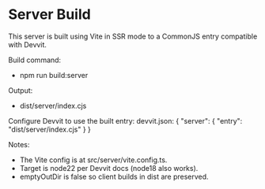 
# Server Build

This server is built using Vite in SSR mode to a CommonJS entry compatible with Devvit.

Build command:
- npm run build:server

Output:
- dist/server/index.cjs

Configure Devvit to use the built entry:
devvit.json:
{
  "server": {
    "entry": "dist/server/index.cjs"
  }
}

Notes:
- The Vite config is at src/server/vite.config.ts.
- Target is node22 per Devvit docs (node18 also works).
- emptyOutDir is false so client builds in dist are preserved.
